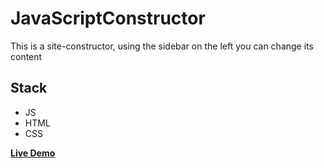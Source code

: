 # JavaScriptConstructor

This is a site-constructor, using the sidebar on the left you can change its content

## Stack
- JS
- HTML
- CSS

[**Live Demo**](https://javascript-constructor-mathew.web.app/)
